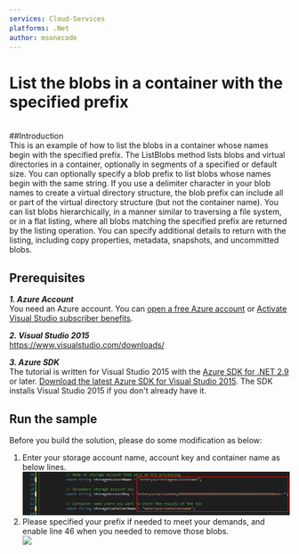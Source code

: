 ```yaml
---
services: Cloud-Services
platforms: .Net
author: msonecode
---
```


# List the blobs in a container with the specified prefix

<br/>
##Introduction
<br/>
This is an example of how to list the blobs in a container whose names begin with the specified prefix.
The ListBlobs method lists blobs and virtual directories in a container, optionally in segments of a specified or default size.
You can optionally specify a blob prefix to list blobs whose names begin with the same string. If you use a delimiter character in your blob names to create a virtual directory structure, the blob prefix can include all or part of the virtual directory structure (but not the container name).
You can list blobs hierarchically, in a manner similar to traversing a file system, or in a flat listing, where all blobs matching the specified prefix are returned by the listing operation.
You can specify additional details to return with the listing, including copy properties, metadata, snapshots, and uncommitted blobs.

## Prerequisites

***1. Azure Account***
<br/>
You need an Azure account. You can [open a free Azure account](https://azure.microsoft.com/pricing/free-trial/?WT.mc_id=A261C142F) or [Activate Visual Studio subscriber benefits](https://azure.microsoft.com/pricing/member-offers/msdn-benefits-details/?WT.mc_id=A261C142F).

***2. Visual Studio 2015***
<br/>
https://www.visualstudio.com/downloads/

***3. Azure SDK***
<br/>
The tutorial is written for Visual Studio 2015 with the [Azure SDK for .NET 2.9](https://azure.microsoft.com/en-us/documentation/articles/dotnet-sdk/) or later.
[Download the latest Azure SDK for Visual Studio 2015](http://go.microsoft.com/fwlink/?linkid=518003). The SDK installs Visual Studio 2015 if you don't already have it.

## Run the sample
Before you build the solution, please do some modification as below:
1.	Enter your storage account name, account key and container name as below lines.<br/>
<img src="https://github.com/zhangdingsong/ListBlobsWithinContainer/blob/master/1.png"><br/>
2.	Please specified your prefix if needed to meet your demands, and enable line 46 when you needed to remove those blobs.<br/>
<img src="https://github.com/zhangdingsong/ListBlobsWithinContainer/blob/master/2.jpg"><br/>
